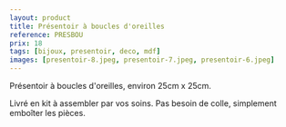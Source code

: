 ```yaml
---
layout: product
title: Présentoir à boucles d'oreilles
reference: PRESBOU
prix: 18
tags: [bijoux, presentoir, deco, mdf]
images: [presentoir-8.jpeg, presentoir-7.jpeg, presentoir-6.jpeg]
---
```

<p>Présentoir à boucles d'oreilles, environ 25cm x 25cm.</p>
<p>Livré en kit à assembler par vos soins. Pas besoin de colle, simplement emboîter les pièces.</p>